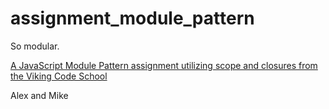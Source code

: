 # assignment_module_pattern
So modular.

[A JavaScript Module Pattern assignment utilizing scope and closures from the Viking Code School](http://www.vikingcodeschool.com)

Alex and Mike